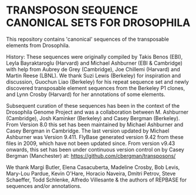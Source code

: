 TRANSPOSON SEQUENCE CANONICAL SETS FOR DROSOPHILA
===========

This repository contains 'canonical' sequences of the transposable elements
from Drosophila.

History: These sequences were originally compiled by Takis Benos (EBI),
Leyla  Bayraktaroglu (Harvard) and Michael Ashburner (EBI & Cambridge)
with help from Aubrey de Grey (Cambridge), Joe Chillemi (Harvard) and
Martin Reese (LBNL). We thank Suzi Lewis (Berkeley) for inspiration and
discussion, Guochun Liao (Berkeley) for his repeat sequence set and
newly discovered transposable element sequences from the Berkeley P1
clones, and Lynn Crosby (Harvard) for her annotations of some elements.

Subsequent curation of these sequences has been in the context of the
Drosophila Genome Project and was a collaboration between M. Ashburner
(Cambridge), Josh Kaminker (Berkeley) and Casey Bergman (Berkeley).  From
Version 8.0 this set has been maintained by Michael Ashburner and Casey
Bergman in Cambridge. The last version updated by Michael Ashburner was 
Version 9.411. FlyBase generated version 9.42 from these files in 2009, 
which have not been updated since. From version v9.43 onwards, this set 
has been under continuous version control on by Casey Bergman (Manchester) 
at: https://github.com/cbergman/transposons/

We thank Margi Butler, Elena Casacuberta, Madeline Crosby, Bob Levis,
Mary-Lou Pardue, Kevin O'Hare, Horacio Naveira, Dmitri Petrov, Steve
Schaeffer, Todd Schlenke, Alfredo Villesante & the authors of REPBASE for
sequences and/or annotations.